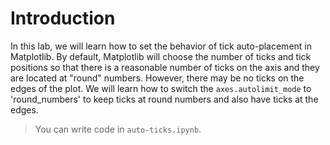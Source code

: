 # Introduction

In this lab, we will learn how to set the behavior of tick auto-placement in Matplotlib. By default, Matplotlib will choose the number of ticks and tick positions so that there is a reasonable number of ticks on the axis and they are located at "round" numbers. However, there may be no ticks on the edges of the plot. We will learn how to switch the `axes.autolimit_mode` to 'round_numbers' to keep ticks at round numbers and also have ticks at the edges.

> You can write code in `auto-ticks.ipynb`.
